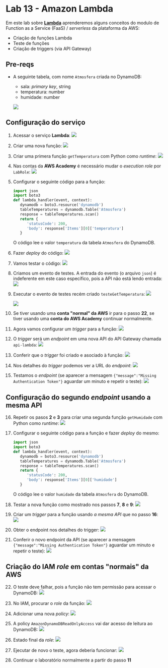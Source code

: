 # Lab 13 - Amazon Lambda

Em este lab sobre [**Lambda**](https://aws.amazon.com/pt/lambda/) aprenderemos alguns conceitos do modulo de Function as a Service (FaaS) / *serverless* da plataforma da AWS:
 - Criação de funções Lambda
 - Teste de funções 
 - Criação de triggers (via API Gateway)
 
## Pre-reqs

- A seguinte tabela, com nome `Atmosfera` criada no DynamoDB:
    * sala: *primary key*, string
    * temperatura: number
    * humidade: number
    
    ![](https://raw.githubusercontent.com/josecastillolema/fiap/master/shift/multicloud/img/lambda0.png)

## Configuração do serviço

1. Acessar o serviço **Lambda**:
    ![](https://raw.githubusercontent.com/josecastillolema/fiap/master/shift/multicloud/img/lambda1.png)

2. Criar uma nova função:
    ![](https://raw.githubusercontent.com/josecastillolema/fiap/master/shift/multicloud/img/lambda2.png)
   
3. Criar uma primera função `getTemperatura` com Python como *runtime*:
    ![](https://raw.githubusercontent.com/josecastillolema/fiap/master/shift/multicloud/img/lambda3.png)

4. Nas contas da **AWS Academy** é necessário mudar o *execution role* por `LabRole`:
    ![](https://raw.githubusercontent.com/josecastillolema/fiap/master/shift/multicloud/img/lambda3_2.png)

5. Configurar o seguinte código para a função:
    ```python
    import json
    import boto3
    def lambda_handler(event, context):
       dynamodb = boto3.resource('dynamodb')
       tableTemperatures = dynamodb.Table('Atmosfera')
       response = tableTemperatures.scan()
       return {
          'statusCode': 200,
          'body': response['Items'][0]['temperatura']
       }
    ```
    O código lee o valor `temperatura` da tabela `Atmosfera` do DynamoDB.
    
    
6. Fazer *deploy* do código:
    ![](https://raw.githubusercontent.com/josecastillolema/fiap/master/shift/multicloud/img/lambda4.png)

7. Vamos testar o código:
    ![](https://raw.githubusercontent.com/josecastillolema/fiap/master/shift/multicloud/img/lambda5.png)

8. Criamos um evento de testes. A entrada do evento (o arquivo `json`) é indeferente em este caso específico, pois a API não está lendo entrada:
    ![](https://raw.githubusercontent.com/josecastillolema/fiap/master/shift/multicloud/img/lambda6.png)

9. Executar o evento de testes recém criado `testeGetTemperatura`:
    ![](https://raw.githubusercontent.com/josecastillolema/fiap/master/shift/multicloud/img/lambda7.png)
    
    ![](https://raw.githubusercontent.com/josecastillolema/fiap/master/shift/multicloud/img/lambda25.png)

10. Se tiver usando uma **conta "normal" da AWS** ir para o passo **22**, se tiver usando uma **conta do AWS Academy** continuar normalmente.

11. Agora vamos configurar um *trigger* para a função:
    ![](https://raw.githubusercontent.com/josecastillolema/fiap/master/shift/multicloud/img/lambda14.png)

12. O *trigger* será um *endpoint* em uma nova API do API Gateway chamada `api-lambda`:
    ![](https://raw.githubusercontent.com/josecastillolema/fiap/master/shift/multicloud/img/lambda15.png)

13. Conferir que o *trigger* foi criado e asociado à função:
    ![](https://raw.githubusercontent.com/josecastillolema/fiap/master/shift/multicloud/img/lambda16.png)

14. Nos detalhes do *trigger* podemos ver a URL do *endpoint*:
    ![](https://raw.githubusercontent.com/josecastillolema/fiap/master/shift/multicloud/img/lambda17.png)

15. Testamos o *endpoint* (se aparecer a mensagem `{"message":"Missing Authentication Token"}` aguardar um minuto e repetir o teste):
    ![](https://raw.githubusercontent.com/josecastillolema/fiap/master/shift/multicloud/img/lambda18.png)

## Configuração do segundo *endpoint* usando a mesma API

16. Repetir os pasos **2** e **3** para criar uma segunda função `getHumidade` com Python como *runtime*:
    ![](https://raw.githubusercontent.com/josecastillolema/fiap/master/shift/multicloud/img/lambda19.png)
 
17. Configurar o seguinte código para a função e fazer *deploy* do mesmo:
    ```python
    import json
    import boto3
    def lambda_handler(event, context):
       dynamodb = boto3.resource('dynamodb')
       tableTemperatures = dynamodb.Table('Atmosfera')
       response = tableTemperatures.scan()
       return {
          'statusCode': 200,
          'body': response['Items'][0]['humidade']
       }
    ```

    O código lee o valor `humidade` da tabela `Atmosfera` do DynamoDB.

18. Testar a nova função como mostrado nos passos **7**, **8** e **9**:
    ![](https://raw.githubusercontent.com/josecastillolema/fiap/master/shift/multicloud/img/lambda21.png)

19. Criar um *trigger* para a função usando *a mesma API* que no passo **16**:
    ![](https://raw.githubusercontent.com/josecastillolema/fiap/master/shift/multicloud/img/lambda22.png)
    
20. Obter o endpoint nos detalhes do trigger:
    ![](https://raw.githubusercontent.com/josecastillolema/fiap/master/shift/multicloud/img/lambda23.png)

21. Conferir o novo endpoint da API (se aparecer a mensagem `{"message":"Missing Authentication Token"}` aguardar um minuto e repetir o teste):
    ![](https://raw.githubusercontent.com/josecastillolema/fiap/master/shift/multicloud/img/lambda24.png)
    
## Criação do IAM *role* em contas "normais" da AWS

22. O teste deve falhar, pois a função não tem permissão para acessar o DynamoDB:
    ![](https://raw.githubusercontent.com/josecastillolema/fiap/master/shift/multicloud/img/lambda8.png)

23. No IAM, procurar o *role* da função:
    ![](https://raw.githubusercontent.com/josecastillolema/fiap/master/shift/multicloud/img/lambda9.png)

24. Adicionar uma nova *policy*: 
    ![](https://raw.githubusercontent.com/josecastillolema/fiap/master/shift/multicloud/img/lambda10.png)

25. A policy `AmazonDynamoDBReadOnlyAccess` vai dar acesso de leitura ao DynamoDB:
    ![](https://raw.githubusercontent.com/josecastillolema/fiap/master/shift/multicloud/img/lambda11.png)

26. Estado final da *role*:
    ![](https://raw.githubusercontent.com/josecastillolema/fiap/master/shift/multicloud/img/lambda12.png)

27. Ejecutar de novo o teste, agora deberia funcionar:
    ![](https://raw.githubusercontent.com/josecastillolema/fiap/master/shift/multicloud/img/lambda13.png)

28. Continuar o laboratório normalmente a partir do passo **11**
